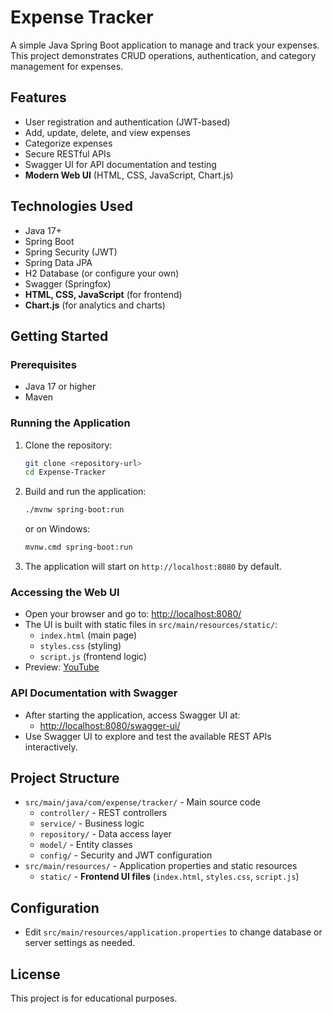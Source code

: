 # Expense Tracker

A simple Java Spring Boot application to manage and track your expenses. This project demonstrates CRUD operations, authentication, and category management for expenses.

## Features
- User registration and authentication (JWT-based)
- Add, update, delete, and view expenses
- Categorize expenses
- Secure RESTful APIs
- Swagger UI for API documentation and testing
- **Modern Web UI** (HTML, CSS, JavaScript, Chart.js)

## Technologies Used
- Java 17+
- Spring Boot
- Spring Security (JWT)
- Spring Data JPA
- H2 Database (or configure your own)
- Swagger (Springfox)
- **HTML, CSS, JavaScript** (for frontend)
- **Chart.js** (for analytics and charts)

## Getting Started

### Prerequisites
- Java 17 or higher
- Maven

### Running the Application
1. Clone the repository:
   ```bash
   git clone <repository-url>
   cd Expense-Tracker
   ```
2. Build and run the application:
   ```bash
   ./mvnw spring-boot:run
   ```
   or on Windows:
   ```bash
   mvnw.cmd spring-boot:run
   ```
3. The application will start on `http://localhost:8080` by default.

### Accessing the Web UI
- Open your browser and go to: [http://localhost:8080/](http://localhost:8080/)
- The UI is built with static files in `src/main/resources/static/`:
  - `index.html` (main page)
  - `styles.css` (styling)
  - `script.js` (frontend logic)
- Preview: [YouTube](https://youtu.be/1C-lwwLf2Yc)

### API Documentation with Swagger
- After starting the application, access Swagger UI at:
  - [http://localhost:8080/swagger-ui/](http://localhost:8080/swagger-ui/)
- Use Swagger UI to explore and test the available REST APIs interactively.

## Project Structure
- `src/main/java/com/expense/tracker/` - Main source code
  - `controller/` - REST controllers
  - `service/` - Business logic
  - `repository/` - Data access layer
  - `model/` - Entity classes
  - `config/` - Security and JWT configuration
- `src/main/resources/` - Application properties and static resources
  - `static/` - **Frontend UI files** (`index.html`, `styles.css`, `script.js`)

## Configuration
- Edit `src/main/resources/application.properties` to change database or server settings as needed.

## License
This project is for educational purposes.
